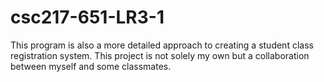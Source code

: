 # csc217-651-LR3-1
This program is also a more detailed approach to creating a student class registration system. This project is not solely my own but a collaboration between myself and some classmates.
